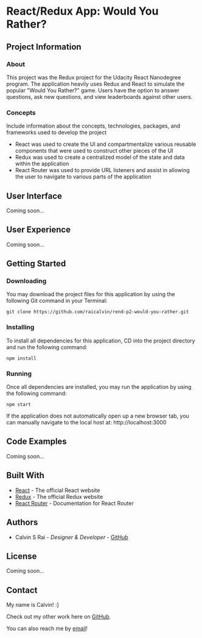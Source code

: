 # React/Redux App: Would You Rather?

## Project Information

### About

This project was the Redux project for the Udacity React Nanodegree program. The application heavily uses Redux and React to simulate the popular "Would You Rather?" game. Users have the option to answer questions, ask new questions, and view leaderboards against other users.

### Concepts

Include information about the concepts, technologies, packages, and frameworks used to develop the project

- React was used to create the UI and compartmentalize various reusable components that were used to construct other pieces of the UI
- Redux was used to create a centralized model of the state and data within the application
- React Router was used to provide URL listeners and assist in allowing the user to navigate to various parts of the application

## User Interface

Coming soon...

## User Experience

Coming soon...

## Getting Started

### Downloading

You may download the project files for this application by using the following Git command in your Terminal:

```
git clone https://github.com/raicalvin/rend-p2-would-you-rather.git
```

### Installing

To install all dependencies for this application, CD into the project directory and run the following command:

```
npm install
```

### Running

Once all dependencies are installed, you may run the application by using the following command:

```
npm start
```

If the application does not automatically open up a new browser tab, you can manually navigate to the local host at: http://localhost:3000

## Code Examples

Coming soon...

## Built With

- [React](https://reactjs.org/) - The official React website
- [Redux](https://redux.js.org/) - The official Redux website
- [React Router](https://github.com/ReactTraining/react-router) - Documentation for React Router

## Authors

- Calvin S Rai - _Designer & Developer_ - [GitHub](https://github.com/raicalvin)

## License

Coming soon...

## Contact

My name is Calvin! :]

Check out my other work here on [GitHub](https://github.com/raicalvin).

You can also reach me by [email](mailto:raicalvin@gmail.com)!
